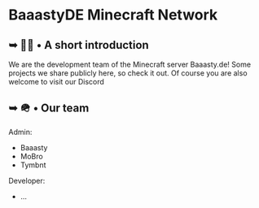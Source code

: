 # BaaastyDE Minecraft Network


## ➥ 🙋‍♀️ • A short introduction

We are the development team of the Minecraft server Baaasty.de! Some projects we share publicly here, so check it out. Of course you are also welcome to visit our Discord


## ➥ 🪖 • Our team

Admin:
- Baaasty
- MoBro
- Tymbnt

Developer:
- ...
